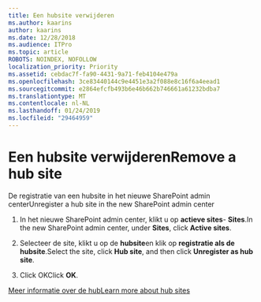 ```yaml
---
title: Een hubsite verwijderen
ms.author: kaarins
author: kaarins
ms.date: 12/28/2018
ms.audience: ITPro
ms.topic: article
ROBOTS: NOINDEX, NOFOLLOW
localization_priority: Priority
ms.assetid: cebdac7f-fa90-4431-9a71-feb4104e479a
ms.openlocfilehash: 3ce83440144c9e4451e3a2f088e8c16f6a4eead1
ms.sourcegitcommit: e2864efcfb493b6e46b662b746661a61232bdba7
ms.translationtype: MT
ms.contentlocale: nl-NL
ms.lasthandoff: 01/24/2019
ms.locfileid: "29464959"
---
```

# <a name="remove-a-hub-site"></a><span data-ttu-id="7b1a1-102">Een hubsite verwijderen</span><span class="sxs-lookup"><span data-stu-id="7b1a1-102">Remove a hub site</span></span>

<span data-ttu-id="7b1a1-103">De registratie van een hubsite in het nieuwe SharePoint admin center</span><span class="sxs-lookup"><span data-stu-id="7b1a1-103">Unregister a hub site in the new SharePoint admin center</span></span>
  
1. <span data-ttu-id="7b1a1-104">In het nieuwe SharePoint admin center, klikt u op **actieve sites**- **Sites**.</span><span class="sxs-lookup"><span data-stu-id="7b1a1-104">In the new SharePoint admin center, under **Sites**, click **Active sites**.</span></span> 
    
2. <span data-ttu-id="7b1a1-105">Selecteer de site, klikt u op de **hubsite**en klik op **registratie als de hubsite**.</span><span class="sxs-lookup"><span data-stu-id="7b1a1-105">Select the site, click **Hub site**, and then click **Unregister as hub site**.</span></span> 
    
3. <span data-ttu-id="7b1a1-106">Click OK</span><span class="sxs-lookup"><span data-stu-id="7b1a1-106">Click **OK**.</span></span> 
    
[<span data-ttu-id="7b1a1-107">Meer informatie over de hub</span><span class="sxs-lookup"><span data-stu-id="7b1a1-107">Learn more about hub sites</span></span>](https://support.office.com/en-us/article/what-is-a-sharepoint-hub-site-fe26ae84-14b7-45b6-a6d1-948b3966427f?ui=en-US&amp;rs=en-US&amp;ad=US)
  

